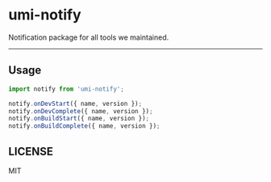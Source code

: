 # umi-notify

Notification package for all tools we maintained.

---

## Usage

```js
import notify from 'umi-notify';

notify.onDevStart({ name, version });
notify.onDevComplete({ name, version });
notify.onBuildStart({ name, version });
notify.onBuildComplete({ name, version });
```

## LICENSE

MIT
